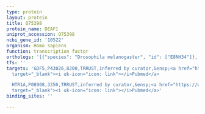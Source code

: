 ```yaml
---
type: protein
layout: protein
title: O75398
protein_name: DEAF1
uniprot_accession: O75398
ncbi_gene_id: '10522'
organism: Homo sapiens
function: transcription factor
orthologs: '[{"species": "Drosophila melanogaster", "id": ["E8NH34"]}, {"species": "Mus musculus", "id": ["<a href=\"/protein/q9z1t5\">Q9Z1T5</a>"]}, {"species": "Rattus norvegicus", "id": ["F1LQ17"]}]'
tfs: ''
targets: 'GDF5,P43026,8200,TRRUST,inferred by curator,&ensp;<a href="https://www.ncbi.nlm.nih.gov/pubmed/?term=24861163%5Buid%5D+OR+29087512%5Buid%5D"
  target="_blank"><i uk-icon="icon: link"></i>Pubmed</a>

  HTR1A,P08908,3350,TRRUST,inferred by curator,&ensp;<a href="https://www.ncbi.nlm.nih.gov/pubmed/?term=14507979%5Buid%5D+OR+29087512%5Buid%5D"
  target="_blank"><i uk-icon="icon: link"></i>Pubmed</a>'
binding_sites: ''

---
```

